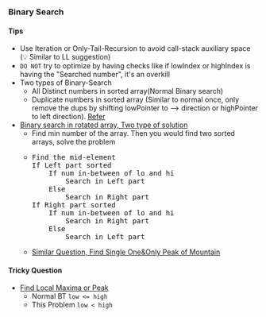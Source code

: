 ### Binary Search

#### Tips
- Use Iteration or Only-Tail-Recursion to avoid call-stack auxiliary space (:bulb: Similar to LL suggestion)
- `DO NOT` try to optimize by having checks like if lowIndex or highIndex is having the "Searched number", it's an overkill
- Two types of Binary-Search
  - All Distinct numbers in sorted array(Normal Binary search)
  - Duplicate numbers in sorted array (Similar to normal once, only remove the dups by shifting lowPointer to --> direction or highPointer to left direction). [Refer](https://leetcode.com/problems/search-in-rotated-sorted-array-ii/discuss/1890363/python-or-binary-search-or-explained-or)
- [Binary search in rotated array, Two type of solution](./Leetcode/src/main/java/year2k21/common/pattern/sorting/SearchInRotatedSortedArray33.java)
  - Find min number of the array. Then you would find two sorted arrays, solve the problem
  - <pre>
    Find the mid-element
    If Left part sorted
        If num in-between of lo and hi
            Search in Left part
        Else 
            Search in Right part
    If Right part sorted
        If num in-between of lo and hi
            Search in Right part
        Else
            Search in Left part
    </pre>
  - [Similar Question, Find Single One&Only Peak of Mountain](https://leetcode.com/problems/peak-index-in-a-mountain-array/discuss/139849/Binary-Search) 

#### Tricky Question
- [Find Local Maxima or Peak](./Leetcode/src/main/java/year2k21/common/pattern/binarysearch/FindPeakElement162.java)
  - Normal BT `low <= high`
  - This Problem `low < high`